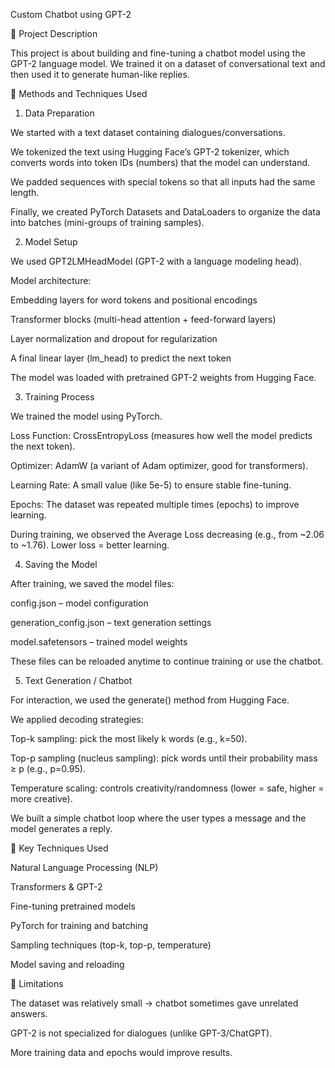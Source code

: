 Custom Chatbot using GPT-2

📌 Project Description 

This project is about building and fine-tuning a chatbot model using the GPT-2 language model. We trained it on a dataset of conversational text and then used it to generate human-like replies.

🔹 Methods and Techniques Used
1. Data Preparation

We started with a text dataset containing dialogues/conversations.

We tokenized the text using Hugging Face’s GPT-2 tokenizer, which converts words into token IDs (numbers) that the model can understand.

We padded sequences with special tokens so that all inputs had the same length.

Finally, we created PyTorch Datasets and DataLoaders to organize the data into batches (mini-groups of training samples).

2. Model Setup

We used GPT2LMHeadModel (GPT-2 with a language modeling head).

Model architecture:

Embedding layers for word tokens and positional encodings

Transformer blocks (multi-head attention + feed-forward layers)

Layer normalization and dropout for regularization

A final linear layer (lm_head) to predict the next token

The model was loaded with pretrained GPT-2 weights from Hugging Face.

3. Training Process

We trained the model using PyTorch.

Loss Function: CrossEntropyLoss (measures how well the model predicts the next token).

Optimizer: AdamW (a variant of Adam optimizer, good for transformers).

Learning Rate: A small value (like 5e-5) to ensure stable fine-tuning.

Epochs: The dataset was repeated multiple times (epochs) to improve learning.

During training, we observed the Average Loss decreasing (e.g., from ~2.06 to ~1.76). Lower loss = better learning.

4. Saving the Model

After training, we saved the model files:

config.json – model configuration

generation_config.json – text generation settings

model.safetensors – trained model weights

These files can be reloaded anytime to continue training or use the chatbot.

5. Text Generation / Chatbot

For interaction, we used the generate() method from Hugging Face.

We applied decoding strategies:

Top-k sampling: pick the most likely k words (e.g., k=50).

Top-p sampling (nucleus sampling): pick words until their probability mass ≥ p (e.g., p=0.95).

Temperature scaling: controls creativity/randomness (lower = safe, higher = more creative).

We built a simple chatbot loop where the user types a message and the model generates a reply.

🔹 Key Techniques Used

Natural Language Processing (NLP)

Transformers & GPT-2

Fine-tuning pretrained models

PyTorch for training and batching

Sampling techniques (top-k, top-p, temperature)

Model saving and reloading

🔹 Limitations

The dataset was relatively small → chatbot sometimes gave unrelated answers.

GPT-2 is not specialized for dialogues (unlike GPT-3/ChatGPT).

More training data and epochs would improve results.

